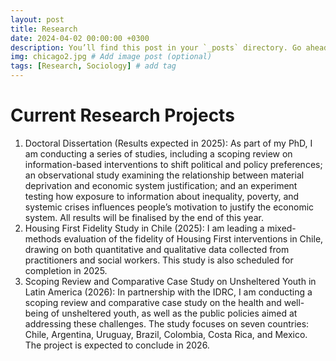 ```yaml
---
layout: post
title: Research
date: 2024-04-02 00:00:00 +0300
description: You’ll find this post in your `_posts` directory. Go ahead and edit it and re-build the site to see your changes. # Add post description (optional)
img: chicago2.jpg # Add image post (optional)
tags: [Research, Sociology] # add tag
---
```


# Current Research Projects

1. Doctoral Dissertation (Results expected in 2025): As part of my PhD, I am conducting a series of studies, including a scoping review on information-based interventions to shift political and policy preferences; an observational study examining the relationship between material deprivation and economic system justification; and an experiment testing how exposure to information about inequality, poverty, and systemic crises influences people’s motivation to justify the economic system. All results will be finalised by the end of this year.
2. Housing First Fidelity Study in Chile (2025): I am leading a mixed-methods evaluation of the fidelity of Housing First interventions in Chile, drawing on both quantitative and qualitative data collected from practitioners and social workers. This study is also scheduled for completion in 2025.
3. Scoping Review and Comparative Case Study on Unsheltered Youth in Latin America (2026): In partnership with the IDRC, I am conducting a scoping review and comparative case study on the health and well-being of unsheltered youth, as well as the public policies aimed at addressing these challenges. The study focuses on seven countries: Chile, Argentina, Uruguay, Brazil, Colombia, Costa Rica, and Mexico. The project is expected to conclude in 2026.
